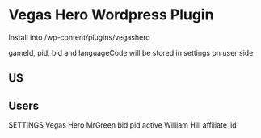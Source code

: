# Vegas Hero Wordpress Plugin
Install into /wp-content/plugins/vegashero

gameId, pid, bid and languageCode will be stored in settings on user side

## US

## Users
SETTINGS
Vegas Hero
    MrGreen
        bid
        pid
        active
    William Hill
        affiliate_id








